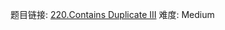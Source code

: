 题目链接: [220.Contains Duplicate III][1]
难度: Medium

[1]: https://leetcode.com/problems/contains-duplicate-iii/